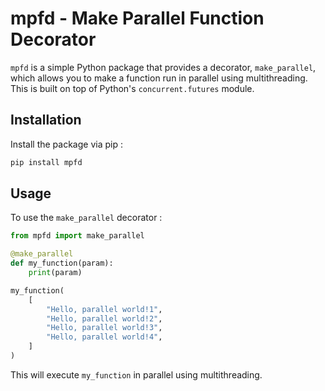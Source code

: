 # mpfd - Make Parallel Function Decorator

`mpfd` is a simple Python package that provides a decorator, `make_parallel`, which allows you to make a function run in parallel using multithreading. This is built on top of Python's `concurrent.futures` module.

## Installation

Install the package via pip :

```bash
pip install mpfd
```

## Usage

To use the ```make_parallel``` decorator :

```python
from mpfd import make_parallel

@make_parallel
def my_function(param):
    print(param)

my_function(
    [
        "Hello, parallel world!1",
        "Hello, parallel world!2",
        "Hello, parallel world!3",
        "Hello, parallel world!4",
    ]
)
```

This will execute ```my_function``` in parallel using multithreading.
